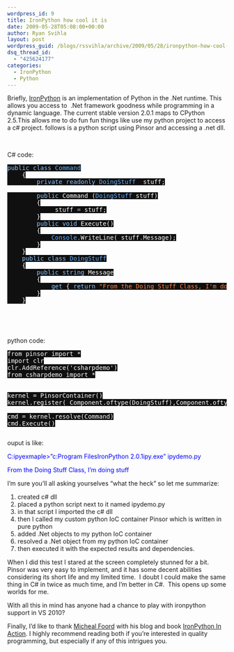 ```yaml
---
wordpress_id: 9
title: IronPython how cool it is
date: 2009-05-28T05:08:00+00:00
author: Ryan Svihla
layout: post
wordpress_guid: /blogs/rssvihla/archive/2009/05/28/ironpython-how-cool-it-is.aspx
dsq_thread_id:
  - "425624177"
categories:
  - IronPython
  - Python
---
```

Briefly, <a target="_blank" href="http://www.codeplex.com/IronPython">IronPython</a> is an implementation of Python in the .Net runtime. This allows you access to&nbsp; .Net framework goodness while programming in a dynamic language. The current stable version 2.0.1 maps to CPython 2.5.This allows me to do fun fun things like use my python project to access a c# project. follows is a python script using Pinsor and accessing a .net dll.

&nbsp;

C# code:

<pre><span style="background: #101010 none repeat scroll 0% 0%;color: #8ac5ff">public class </span><span style="background: #101010 none repeat scroll 0% 0%;color: #64b1ff">Command<br />    </span><span style="background: #101010 none repeat scroll 0% 0%;color: white">{<br />        </span><span style="background: #101010 none repeat scroll 0% 0%;color: #8ac5ff">private readonly </span><span style="background: #101010 none repeat scroll 0% 0%;color: #64b1ff">DoingStuff </span><span style="background: #101010 none repeat scroll 0% 0%;color: white">_stuff;<br /><br />        </span><span style="background: #101010 none repeat scroll 0% 0%;color: #8ac5ff">public </span><span style="background: #101010 none repeat scroll 0% 0%;color: white">Command (</span><span style="background: #101010 none repeat scroll 0% 0%;color: #64b1ff">DoingStuff </span><span style="background: #101010 none repeat scroll 0% 0%;color: white">stuff)<br />        {<br />            _stuff </span><span style="background: #101010 none repeat scroll 0% 0%;color: silver">= </span><span style="background: #101010 none repeat scroll 0% 0%;color: white">stuff;<br />        }<br />        </span><span style="background: #101010 none repeat scroll 0% 0%;color: #8ac5ff">public void </span><span style="background: #101010 none repeat scroll 0% 0%;color: white">Execute()<br />        {<br />            </span><span style="background: #101010 none repeat scroll 0% 0%;color: #64b1ff">Console</span><span style="background: #101010 none repeat scroll 0% 0%;color: silver">.</span><span style="background: #101010 none repeat scroll 0% 0%;color: white">WriteLine(_stuff</span><span style="background: #101010 none repeat scroll 0% 0%;color: silver">.</span><span style="background: #101010 none repeat scroll 0% 0%;color: white">Message);<br />        }<br />    }<br />    </span><span style="background: #101010 none repeat scroll 0% 0%;color: #8ac5ff">public class </span><span style="background: #101010 none repeat scroll 0% 0%;color: #64b1ff">DoingStuff<br />    </span><span style="background: #101010 none repeat scroll 0% 0%;color: white">{<br />        </span><span style="background: #101010 none repeat scroll 0% 0%;color: #8ac5ff">public string </span><span style="background: #101010 none repeat scroll 0% 0%;color: white">Message<br />        {<br />            </span><span style="background: #101010 none repeat scroll 0% 0%;color: #8ac5ff">get </span><span style="background: #101010 none repeat scroll 0% 0%;color: white">{ </span><span style="background: #101010 none repeat scroll 0% 0%;color: #8ac5ff">return </span><span style="background: #101010 none repeat scroll 0% 0%;color: #ff8040">"From the Doing Stuff Class, I'm doing stuff"</span><span style="background: #101010 none repeat scroll 0% 0%;color: white">; }<br />        }<br />    }</span></pre>

&nbsp;

&nbsp;

python code:

<pre><span style="background: #101010 none repeat scroll 0% 0%;color: white">from pinsor import *<br />import clr<br />clr.AddReference('csharpdemo')<br />from csharpdemo import *<br /><br /><br />kernel = PinsorContainer()<br />kernel.register( Component.oftype(DoingStuff),Component.oftype(Command).depends([DoingStuff])  )<br /><br />cmd = kernel.resolve(Command)<br />cmd.Execute()</span></pre>

<pre><span style="background: #101010 none repeat scroll 0% 0%;color: white"></span></pre>

[](http://11011.net/software/vspaste)[](http://11011.net/software/vspaste)

ouput is like:

<span style="color: #0000ff">C:ipyexmaple>&#8221;c:Program FilesIronPython 2.0.1ipy.exe&#8221; ipydemo.py</span>

<span style="color: #0000ff">From the Doing Stuff Class, I&#8217;m doing stuff</span>

<span style="color: #0000ff"></span>

I&rsquo;m sure you&rsquo;ll all asking yourselves &ldquo;what the heck&rdquo; so let me summarize:

  1. created c# dll
  2. placed a python script next to it named ipydemo.py
  3. in that script I imported the c# dll
  4. then I called my custom python IoC container Pinsor which is written in pure python
  5. added .Net objects to my python IoC container
  6. resolved a .Net object from my python IoC container
  7. then executed it with the expected results and dependencies.

When I did this test I stared at the screen completely stunned for a bit.&nbsp; Pinsor was very easy to implement, and it has some decent abilities considering its short life and my limited time.&nbsp; I doubt I could make the same thing in C# in twice as much time, and I&rsquo;m better in C#.&nbsp; This opens up some worlds for me.

With all this in mind has anyone had a chance to play with ironpython support in VS 2010?

Finally, I&rsquo;d like to thank <a target="_blank" href="http://www.voidspace.org.uk/cv.shtml">Micheal Foord</a> with his blog and book <a target="_blank" href="http://www.manning.com/foord/">IronPython In Action</a>. I highly recommend reading both if you&rsquo;re interested in quality programming, but especially if any of this intrigues you.
